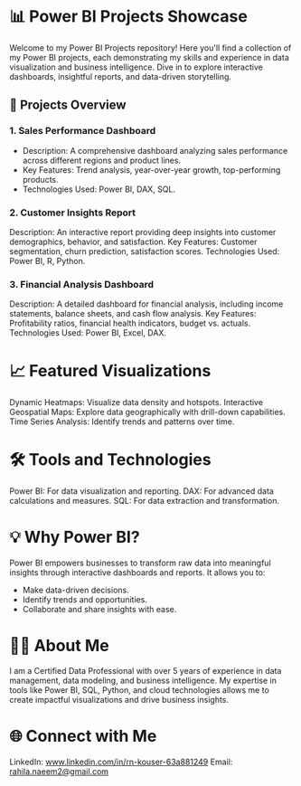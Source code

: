 # 📊 Power BI Projects Showcase
Welcome to my Power BI Projects repository! Here you'll find a collection of my Power BI projects, each demonstrating my skills and experience in data visualization and business intelligence. Dive in to explore interactive dashboards, insightful reports, and data-driven storytelling. 

## 🚀 Projects Overview
### 1. Sales Performance Dashboard
- Description: A comprehensive dashboard analyzing sales performance across different regions and product lines.
- Key Features: Trend analysis, year-over-year growth, top-performing products.
- Technologies Used: Power BI, DAX, SQL.

### 2. Customer Insights Report
Description: An interactive report providing deep insights into customer demographics, behavior, and satisfaction.
Key Features: Customer segmentation, churn prediction, satisfaction scores.
Technologies Used: Power BI, R, Python.

### 3. Financial Analysis Dashboard
Description: A detailed dashboard for financial analysis, including income statements, balance sheets, and cash flow analysis.
Key Features: Profitability ratios, financial health indicators, budget vs. actuals.
Technologies Used: Power BI, Excel, DAX.

# 📈 Featured Visualizations
Dynamic Heatmaps: Visualize data density and hotspots.
Interactive Geospatial Maps: Explore data geographically with drill-down capabilities.
Time Series Analysis: Identify trends and patterns over time.

# 🛠 Tools and Technologies
Power BI: For data visualization and reporting.
DAX: For advanced data calculations and measures.
SQL: For data extraction and transformation.

# 💡 Why Power BI?
Power BI empowers businesses to transform raw data into meaningful insights through interactive dashboards and reports. It allows you to:
- Make data-driven decisions.
- Identify trends and opportunities.
- Collaborate and share insights with ease.

# 👨‍💻 About Me
I am a Certified Data Professional with over 5 years of experience in data management, data modeling, and business intelligence. My expertise in tools like Power BI, SQL, Python, and cloud technologies allows me to create impactful visualizations and drive business insights.

# 🌐 Connect with Me
LinkedIn: www.linkedin.com/in/rn-kouser-63a881249
Email: rahila.naeem2@gmail.com
